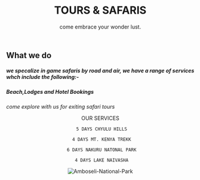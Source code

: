 <header>

  # TOURS & SAFARIS 


come embrace your wonder lust.  

</header>

## What we do

##### we specalize in game safaris by road and air, we have a range of services whch include the following:-
##### Beach,Lodges and Hotel Bookings

_come explore with us for exiting safari tours_

<header>


   OUR SERVICES 

<header>
  

     5 DAYS CHYULU HILLS

<header>


     4 DAYS MT. KENYA TREKK


<header>


     6 DAYS NAKURU NATONAL PARK
 

<header>


     4 DAYS LAKE NAIVASHA

     



![Amboseli-National-Park](https://github.com/user-attachments/assets/1c0e574a-f646-47de-810c-84517aa1454e)


